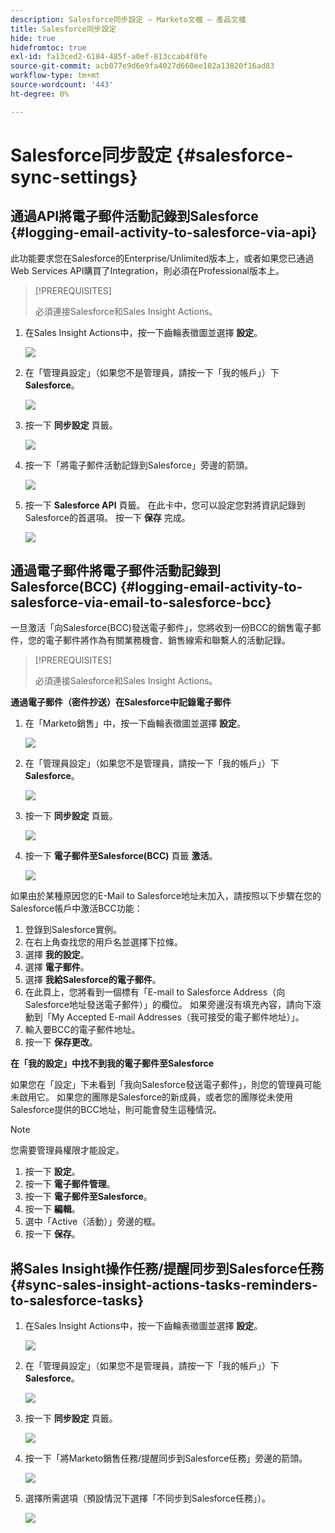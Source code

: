 ```yaml
---
description: Salesforce同步設定 — Marketo文檔 — 產品文檔
title: Salesforce同步設定
hide: true
hidefromtoc: true
exl-id: fa13ced2-6184-485f-a0ef-813ccab4f0fe
source-git-commit: acb077e9d6e9fa4027d660ee182a13820f16ad83
workflow-type: tm+mt
source-wordcount: '443'
ht-degree: 0%

---
```


# Salesforce同步設定 {#salesforce-sync-settings}

## 通過API將電子郵件活動記錄到Salesforce {#logging-email-activity-to-salesforce-via-api}

此功能要求您在Salesforce的Enterprise/Unlimited版本上，或者如果您已通過Web Services API購買了Integration，則必須在Professional版本上。

>[!PREREQUISITES]
>
>必須連接Salesforce和Sales Insight Actions。

1. 在Sales Insight Actions中，按一下齒輪表徵圖並選擇 **設定**。

   ![](assets/salesforce-sync-settings-1.png)

1. 在「管理員設定」（如果您不是管理員，請按一下「我的帳戶」）下 **Salesforce**。

   ![](assets/salesforce-sync-settings-2.png)

1. 按一下 **同步設定** 頁籤。

   ![](assets/salesforce-sync-settings-3.png)

1. 按一下「將電子郵件活動記錄到Salesforce」旁邊的箭頭。

   ![](assets/salesforce-sync-settings-4.png)

1. 按一下 **Salesforce API** 頁籤。 在此卡中，您可以設定您對將資訊記錄到Salesforce的首選項。 按一下 **保存** 完成。

   ![](assets/salesforce-sync-settings-5.png)

## 通過電子郵件將電子郵件活動記錄到Salesforce(BCC) {#logging-email-activity-to-salesforce-via-email-to-salesforce-bcc}

一旦激活「向Salesforce(BCC)發送電子郵件」，您將收到一份BCC的銷售電子郵件，您的電子郵件將作為有關業務機會、銷售線索和聯繫人的活動記錄。

>[!PREREQUISITES]
>
>必須連接Salesforce和Sales Insight Actions。

**通過電子郵件（密件抄送）在Salesforce中記錄電子郵件**

1. 在「Marketo銷售」中，按一下齒輪表徵圖並選擇 **設定**。

   ![](assets/salesforce-sync-settings-6.png)

1. 在「管理員設定」（如果您不是管理員，請按一下「我的帳戶」）下 **Salesforce**。

   ![](assets/salesforce-sync-settings-7.png)

1. 按一下 **同步設定** 頁籤。

   ![](assets/salesforce-sync-settings-8.png)

1. 按一下 **電子郵件至Salesforce(BCC)** 頁籤 **激活**。

   ![](assets/salesforce-sync-settings-9.png)

如果由於某種原因您的E-Mail to Salesforce地址未加入，請按照以下步驟在您的Salesforce帳戶中激活BCC功能：

1. 登錄到Salesforce實例。
1. 在右上角查找您的用戶名並選擇下拉條。
1. 選擇 **我的設定**。
1. 選擇 **電子郵件**。
1. 選擇 **我給Salesforce的電子郵件**。
1. 在此頁上，您將看到一個標有「E-mail to Salesforce Address（向Salesforce地址發送電子郵件）」的欄位。 如果旁邊沒有填充內容，請向下滾動到「My Accepted E-mail Addresses（我可接受的電子郵件地址）」。
1. 輸入要BCC的電子郵件地址。
1. 按一下 **保存更改**。

**在「我的設定」中找不到我的電子郵件至Salesforce**

如果您在「設定」下未看到「我向Salesforce發送電子郵件」，則您的管理員可能未啟用它。 如果您的團隊是Salesforce的新成員，或者您的團隊從未使用Salesforce提供的BCC地址，則可能會發生這種情況。

>[!NOTE]
>
>您需要管理員權限才能設定。

1. 按一下 **設定**。
1. 按一下 **電子郵件管理**。
1. 按一下 **電子郵件至Salesforce**。
1. 按一下 **編輯**。
1. 選中「Active（活動）」旁邊的框。
1. 按一下 **保存**。

## 將Sales Insight操作任務/提醒同步到Salesforce任務 {#sync-sales-insight-actions-tasks-reminders-to-salesforce-tasks}

1. 在Sales Insight Actions中，按一下齒輪表徵圖並選擇 **設定**。

   ![](assets/salesforce-sync-settings-10.png)

1. 在「管理員設定」（如果您不是管理員，請按一下「我的帳戶」）下 **Salesforce**。

   ![](assets/salesforce-sync-settings-11.png)

1. 按一下 **同步設定** 頁籤。

   ![](assets/salesforce-sync-settings-12.png)

1. 按一下「將Marketo銷售任務/提醒同步到Salesforce任務」旁邊的箭頭。

   ![](assets/salesforce-sync-settings-13.png)

1. 選擇所需選項（預設情況下選擇「不同步到Salesforce任務」）。

   ![](assets/salesforce-sync-settings-14.png)

